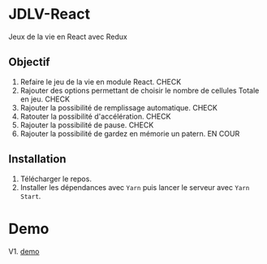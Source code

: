 # JDLV-React

Jeux de la vie en React avec Redux

## Objectif

  1. Refaire le jeu de la vie en module React. CHECK
  2. Rajouter des options permettant de choisir le nombre de cellules Totale en jeu. CHECK
  3. Rajouter la possibilité de remplissage automatique. CHECK
  4. Ratouter la possibilité d'accélération. CHECK
  5. Rajouter la possibilité de pause. CHECK
  6. Rajouter la possibilité de gardez en mémorie un patern. EN COUR

## Installation

  1. Télécharger le repos.
  2. Installer les dépendances avec `Yarn` puis lancer le serveur avec `Yarn Start`.

# Demo

  V1. [demo](https://jdlv-tony-react-v1.surge.sh/)
